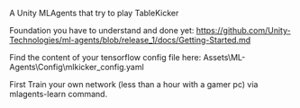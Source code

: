A Unity MLAgents that try to play TableKicker

Foundation you have to understand and done yet:
https://github.com/Unity-Technologies/ml-agents/blob/release_1/docs/Getting-Started.md

Find the content of your tensorflow config file here: 
  Assets\ML-Agents\Config\mlkicker_config.yaml
  
First Train your own network (less than a hour with a gamer pc) via mlagents-learn command.